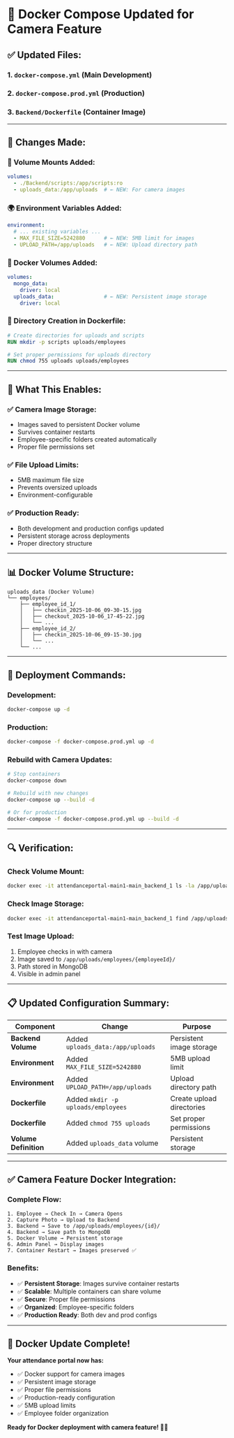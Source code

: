 # 🐳 Docker Compose Updated for Camera Feature

## ✅ **Updated Files:**

### **1. `docker-compose.yml` (Main Development)**
### **2. `docker-compose.prod.yml` (Production)**
### **3. `Backend/Dockerfile` (Container Image)**

---

## 🔧 **Changes Made:**

### **📁 Volume Mounts Added:**
```yaml
volumes:
  - ./Backend/scripts:/app/scripts:ro
  - uploads_data:/app/uploads  # ← NEW: For camera images
```

### **🌍 Environment Variables Added:**
```yaml
environment:
  # ... existing variables ...
  - MAX_FILE_SIZE=5242880      # ← NEW: 5MB limit for images
  - UPLOAD_PATH=/app/uploads   # ← NEW: Upload directory path
```

### **💾 Docker Volumes Added:**
```yaml
volumes:
  mongo_data:
    driver: local
  uploads_data:                # ← NEW: Persistent image storage
    driver: local
```

### **📂 Directory Creation in Dockerfile:**
```dockerfile
# Create directories for uploads and scripts
RUN mkdir -p scripts uploads/employees

# Set proper permissions for uploads directory
RUN chmod 755 uploads uploads/employees
```

---

## 🎯 **What This Enables:**

### **✅ Camera Image Storage:**
- Images saved to persistent Docker volume
- Survives container restarts
- Employee-specific folders created automatically
- Proper file permissions set

### **✅ File Upload Limits:**
- 5MB maximum file size
- Prevents oversized uploads
- Environment-configurable

### **✅ Production Ready:**
- Both development and production configs updated
- Persistent storage across deployments
- Proper directory structure

---

## 📊 **Docker Volume Structure:**

```
uploads_data (Docker Volume)
└── employees/
    ├── employee_id_1/
    │   ├── checkin_2025-10-06_09-30-15.jpg
    │   ├── checkout_2025-10-06_17-45-22.jpg
    │   └── ...
    ├── employee_id_2/
    │   ├── checkin_2025-10-06_09-15-30.jpg
    │   └── ...
    └── ...
```

---

## 🚀 **Deployment Commands:**

### **Development:**
```bash
docker-compose up -d
```

### **Production:**
```bash
docker-compose -f docker-compose.prod.yml up -d
```

### **Rebuild with Camera Updates:**
```bash
# Stop containers
docker-compose down

# Rebuild with new changes
docker-compose up --build -d

# Or for production
docker-compose -f docker-compose.prod.yml up --build -d
```

---

## 🔍 **Verification:**

### **Check Volume Mount:**
```bash
docker exec -it attendanceportal-main1-main_backend_1 ls -la /app/uploads/
```

### **Check Image Storage:**
```bash
docker exec -it attendanceportal-main1-main_backend_1 find /app/uploads -name "*.jpg" -type f
```

### **Test Image Upload:**
1. Employee checks in with camera
2. Image saved to `/app/uploads/employees/{employeeId}/`
3. Path stored in MongoDB
4. Visible in admin panel

---

## 📋 **Updated Configuration Summary:**

| Component | Change | Purpose |
|-----------|--------|---------|
| **Backend Volume** | Added `uploads_data:/app/uploads` | Persistent image storage |
| **Environment** | Added `MAX_FILE_SIZE=5242880` | 5MB upload limit |
| **Environment** | Added `UPLOAD_PATH=/app/uploads` | Upload directory path |
| **Dockerfile** | Added `mkdir -p uploads/employees` | Create upload directories |
| **Dockerfile** | Added `chmod 755 uploads` | Set proper permissions |
| **Volume Definition** | Added `uploads_data` volume | Persistent storage |

---

## ✅ **Camera Feature Docker Integration:**

### **Complete Flow:**
```
1. Employee → Check In → Camera Opens
2. Capture Photo → Upload to Backend
3. Backend → Save to /app/uploads/employees/{id}/
4. Backend → Save path to MongoDB
5. Docker Volume → Persistent storage
6. Admin Panel → Display images
7. Container Restart → Images preserved ✅
```

### **Benefits:**
- ✅ **Persistent Storage**: Images survive container restarts
- ✅ **Scalable**: Multiple containers can share volume
- ✅ **Secure**: Proper file permissions
- ✅ **Organized**: Employee-specific folders
- ✅ **Production Ready**: Both dev and prod configs

---

## 🎉 **Docker Update Complete!**

**Your attendance portal now has:**
- ✅ Docker support for camera images
- ✅ Persistent image storage
- ✅ Proper file permissions
- ✅ Production-ready configuration
- ✅ 5MB upload limits
- ✅ Employee folder organization

**Ready for Docker deployment with camera feature! 🐳📸**
